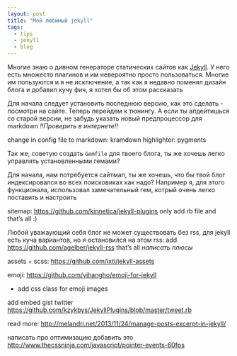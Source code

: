 ```yaml
---
layout: post
title: "Мой любимый jekyll"
tags:
  - tips
  - jekyll
  - blog
---
```


Многие знаю о дивном генераторе статических сайтов как [Jekyll](). У него есть множесто плагинов и им невероятно просто пользоваться. Многие им пользуются и я не исключение, а так как я недавно поменял дизайн блога и добавил кучу фич, я хотел бы об этом рассказать

Для начала следует установить последнюю версию, как это сделать - посмотри на сайте. Теперь перейдем к тюнингу.
А если ты апдейтишься со старой версии, не забудь указать новый предпроцессор для markdown *!!Проверить в интернете!!*

  change in config file to
    markdown: kramdown
    highlighter: pygments

Так же, советую создать `Gemfile` для твоего блога, ты же хочешь легко управлять установленными гемами?

Для начала, нам потребуется сайтмап, ты же хочешь, что бы твой блог индексировался во всех поисковиках как надо?
Например я, для этого функционала, использовал замечательный гем, котрый очень легко поставить и настроить

  sitemap:
  https://github.com/kinnetica/jekyll-plugins
  only add rb file and that’s all :)

Любой уважаующий себя блог не может существовать без rss, для jekyll есть куча вариантов, но я остановился на этом
  rss:
  add https://github.com/agelber/jekyll-rss that’s all
*написать плюсы*



assets + scss:
https://github.com/ixti/jekyll-assets

emoji:
https://github.com/yihangho/emoji-for-jekyll
+ add css class for emoji images

add embed gist
twitter https://github.com/kzykbys/JekyllPlugins/blob/master/tweet.rb

read more:
http://melandri.net/2013/11/24/manage-posts-excerpt-in-jekyll/


написать про оптимизацию
добавить это
http://www.thecssninja.com/javascript/pointer-events-60fps

